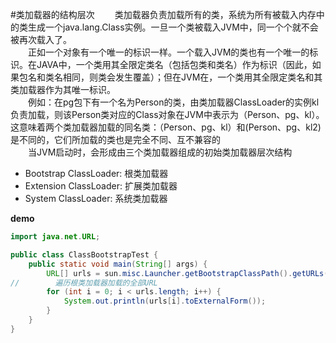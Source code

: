 #类加载器的结构层次
&emsp;&emsp;类加载器负责加载所有的类，系统为所有被载入内存中的类生成一个java.lang.Class实例。一旦一个类被载入JVM中，同一个个就不会被再次载入了。    
&emsp;&emsp;正如一个对象有一个唯一的标识一样。一个载入JVM的类也有一个唯一的标识。在JAVA中，一个类用其全限定类名（包括包类和类名）作为标识（因此，如果包名和类名相同，则类会发生覆盖）；但在JVM在，一个类用其全限定类名和其类加载器作为其唯一标识。  
&emsp;&emsp;例如：在pg包下有一个名为Person的类，由类加载器ClassLoader的实例kl负责加载，则该Person类对应的Class对象在JVM中表示为（Person、pg、kl）。这意味着两个类加载器加载的同名类：（Person、pg、kl）和(Person、pg、kl2)是不同的，它们所加载的类也是完全不同、互不兼容的  
&emsp;&emsp;当JVM启动时，会形成由三个类加载器组成的初始类加载器层次结构  
- Bootstrap ClassLoader: 根类加载器  
- Extension ClassLoader: 扩展类加载器  
- System ClassLoader: 系统类加载器  

**demo**
```java
import java.net.URL;

public class ClassBootstrapTest {
    public static void main(String[] args) {
        URL[] urls = sun.misc.Launcher.getBootstrapClassPath().getURLs();
//        遍历根类加载器加载的全部URL
        for (int i = 0; i < urls.length; i++) {
            System.out.println(urls[i].toExternalForm());
        }
    }
}

```